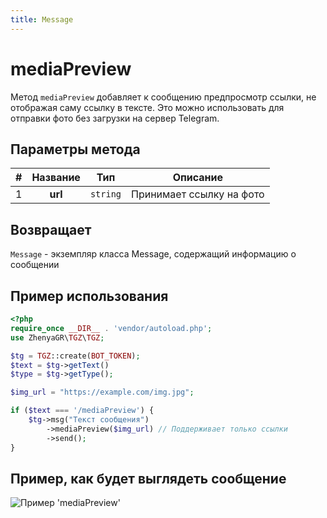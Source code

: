 ```yaml
---
title: Message
---
```


# mediaPreview
Метод `mediaPreview` добавляет к сообщению предпросмотр ссылки, не отображая саму ссылку в тексте.
Это можно использовать для отправки фото без загрузки на сервер Telegram.

## Параметры метода
| # | Название |   Тип    |         Описание         |
|:-:|:--------:|:--------:|:------------------------:|
| 1 | **url**  | `string` | Принимает ссылку на фото |

## Возвращает
`Message` - экземпляр класса Message, содержащий информацию о сообщении

## Пример использования

```php
<?php
require_once __DIR__ . 'vendor/autoload.php'; 
use ZhenyaGR\TGZ\TGZ;

$tg = TGZ::create(BOT_TOKEN);
$text = $tg->getText()
$type = $tg->getType();

$img_url = "https://example.com/img.jpg";

if ($text === '/mediaPreview') {
    $tg->msg("Текст сообщения")
        ->mediaPreview($img_url) // Поддерживает только ссылки
        ->send();
}

```

## Пример, как будет выглядеть сообщение
![Пример 'mediaPreview'](/mediaPreview.png)